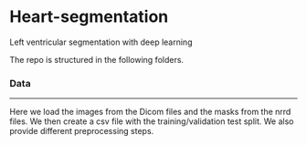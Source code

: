 # Heart-segmentation
Left ventricular segmentation with deep learning

The repo is structured in the following folders. 

### Data
----------------------
Here we load the images from the Dicom files and the masks from the nrrd files. We then create a csv file with the training/validation test split.
We also provide different preprocessing steps. 
